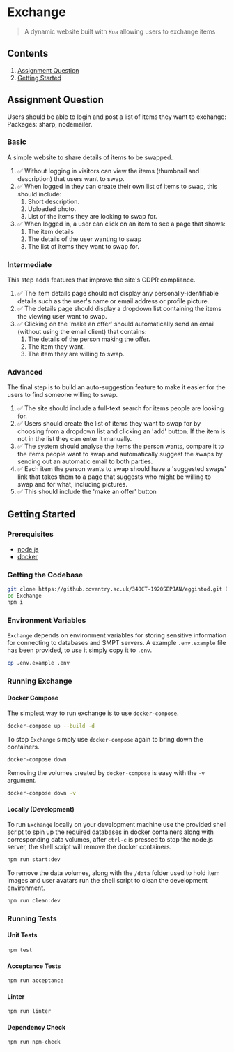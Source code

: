 # Exchange

> A dynamic website built with `Koa` allowing users to exchange items

## Contents

1. [Assignment Question](#Assignment-Question)
1. [Getting Started](#Getting-Started)

## Assignment Question

Users should be able to login and post a list of items they want to exchange:
Packages: sharp, nodemailer.

### Basic

A simple website to share details of items to be swapped.

1. ✅ Without logging in visitors can view the items (thumbnail and description) that users want to swap.
2. ✅ When logged in they can create their own list of items to swap, this should include:
    1. Short description.
    2. Uploaded photo.
    3. List of the items they are looking to swap for.
3. ✅ When logged in, a user can click on an item to see a page that shows:
    1. The item details
    2. The details of the user wanting to swap
    3. The list of items they want to swap for.

### Intermediate

This step adds features that improve the site's GDPR compliance.

1. ✅ The item details page should not display any personally-identifiable details such as the user's name or email address or profile picture.
2. ✅ The details page should display a dropdown list containing the items the viewing user want to swap.
3. ✅ Clicking on the 'make an offer' should automatically send an email (without using the email client) that contains:
    1. The details of the person making the offer.
    2. The item they want.
    3. The item they are willing to swap.

### Advanced

The final step is to build an auto-suggestion feature to make it easier for the users to find someone willing to swap.

1. ✅ The site should include a full-text search for items people are looking for.
2. ✅ Users should create the list of items they want to swap for by choosing from a dropdown list and clicking an 'add' button. If the item is not in the list they can enter it manually.
3. ✅ The system should analyse the items the person wants, compare it to the items people want to swap and automatically suggest the swaps by sending out an automatic email to both parties.
4. ✅ Each item the person wants to swap should have a 'suggested swaps' link that takes them to a page that suggests who might be willing to swap and for what, including pictures.
5. ✅ This should include the 'make an offer' button

## Getting Started

### Prerequisites

- [node.js](https://nodejs.org/)
- [docker](https://www.docker.com/)

### Getting the Codebase

``` bash
git clone https://github.coventry.ac.uk/340CT-1920SEPJAN/eggintod.git Exchange
cd Exchange
npm i
```

### Environment Variables

`Exchange` depends on environment variables for storing sensitive information for connecting to databases and SMPT servers. A example `.env.example` file has been provided, to use it simply copy it to `.env`.

``` bash
cp .env.example .env
```

### Running Exchange

#### Docker Compose

The simplest way to run exchange is to use `docker-compose`.

``` bash
docker-compose up --build -d
```

To stop `Exchange` simply use `docker-compose` again to bring down the containers.

``` bash
docker-compose down
```

Removing the volumes created by `docker-compose` is easy with the `-v` argument.

``` bash
docker-compose down -v
```

#### Locally (Development)

To run `Exchange` locally on your development machine use the provided shell script to spin up the required databases in docker containers along with corresponding data volumes, after `ctrl-c` is pressed to stop the node.js server, the shell script will remove the docker containers.

``` bash
npm run start:dev
```

To remove the data volumes, along with the `/data` folder used to hold item images and user avatars run the shell script to clean the development environment.

``` bash
npm run clean:dev
```

### Running Tests

#### Unit Tests

``` bash
npm test
```

#### Acceptance Tests

``` bash
npm run acceptance
```

#### Linter

``` bash
npm run linter
```

#### Dependency Check

``` bash
npm run npm-check
```
